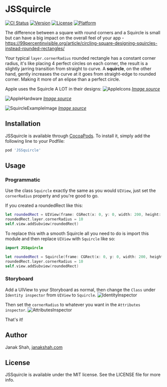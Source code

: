 # JSSquircle

[![CI Status](https://img.shields.io/travis/janakmshah/JSSquircle.svg?style=flat)](https://travis-ci.org/janakmshah/JSSquircle)
[![Version](https://img.shields.io/cocoapods/v/JSSquircle.svg?style=flat)](https://cocoapods.org/pods/JSSquircle)
[![License](https://img.shields.io/cocoapods/l/JSSquircle.svg?style=flat)](https://cocoapods.org/pods/JSSquircle)
[![Platform](https://img.shields.io/cocoapods/p/JSSquircle.svg?style=flat)](https://cocoapods.org/pods/JSSquircle)

The difference between a square with round corners and a Squircle is small but can have a big impact on the overall feel of your app - https://99percentinvisible.org/article/circling-square-designing-squircles-instead-rounded-rectangles/

Your typical `layer.cornerRadius` rounded rectangle has a constant corner radius, it's like placing 4 perfect circles on each corner, the result is a slightly jarring transition from straight to curve. A **squircle**, on the other hand, gently increases the curve at it goes from straight-edge to rounded corner. Making it more of an elipse than a perfect circle.

Apple uses the Squircle A LOT in their designs:
![AppleIcons](../master/assets/AppleIcons.png?raw=true)
[*Image source*](https://99percentinvisible.org/article/circling-square-designing-squircles-instead-rounded-rectangles/)

![AppleHardware](../master/assets/AppleHardware.png?raw=true)
[*Image source*](https://99percentinvisible.org/article/circling-square-designing-squircles-instead-rounded-rectangles/)

![SquircleExampleImage](../master/assets/Squircle.jpeg?raw=true)
[*Image source*](https://medium.com/minimal-notes/rounded-corners-in-the-apple-ecosystem-1b3f45e18fcc)

## Installation

JSSquircle is available through [CocoaPods](https://cocoapods.org). To install
it, simply add the following line to your Podfile:

```ruby
pod 'JSSquircle'
```

## Usage

### Programmatic

Use the class `Squircle` exactly the same as you would `UIView`, just set the `cornerRadius` property and you're good to go.

If you created a roundedRect like this:

```swift
let roundedRect = UIView(frame: CGRect(x: 0, y: 0, width: 200, height: 50))
roundedRect.layer.cornerRadius = 10
self.view.addSubview(roundedRect)
```

To replace this with a smooth Squircle all you need to do is import this module and then replace `UIView` with `Squircle` like so:

```swift
import JSSquircle

let roundedRect = Squircle(frame: CGRect(x: 0, y: 0, width: 200, height: 50))
roundedRect.layer.cornerRadius = 10
self.view.addSubview(roundedRect)
```

### Storyboard

Add a UIView to your Storyboard as normal, then change the `Class` under `Identity inspector` from `UIView` to `Squircle`.
![IdentityInspector](../master/assets/IdentityInspector.png?raw=true)

Then set the `cornerRadius` to whatever you want in the `Attributes inspector`.
![AttributesInspector](../master/assets/AttributesInspector.png?raw=true)

That's it!

## Author

Janak Shah, [janakshah.com](https://janakshah.com)

## License

JSSquircle is available under the MIT license. See the LICENSE file for more info.
